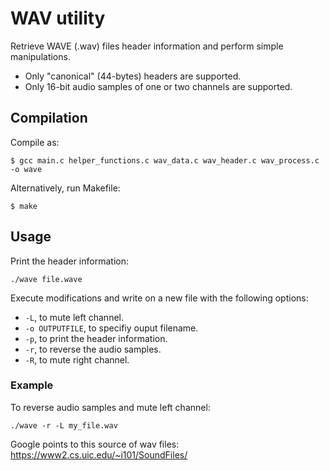 # WAV utility

Retrieve WAVE (.wav) files header information and perform simple manipulations.

- Only "canonical" (44-bytes) headers are supported.
- Only 16-bit audio samples of one or two channels are supported.

## Compilation

Compile as:

```
$ gcc main.c helper_functions.c wav_data.c wav_header.c wav_process.c -o wave
```

Alternatively, run Makefile:

```
$ make
```

## Usage

Print the header information:

```
./wave file.wave
```

Execute modifications and write on a new file with the following options:

- `-L`, to mute left channel.
- `-o OUTPUTFILE`, to specifiy ouput filename.
- `-p`, to print the header information.
- `-r`, to reverse the audio samples.
- `-R`, to mute right channel.

### Example

To reverse audio samples and mute left channel:

```
./wave -r -L my_file.wav
```


Google points to this source of wav files: https://www2.cs.uic.edu/~i101/SoundFiles/


